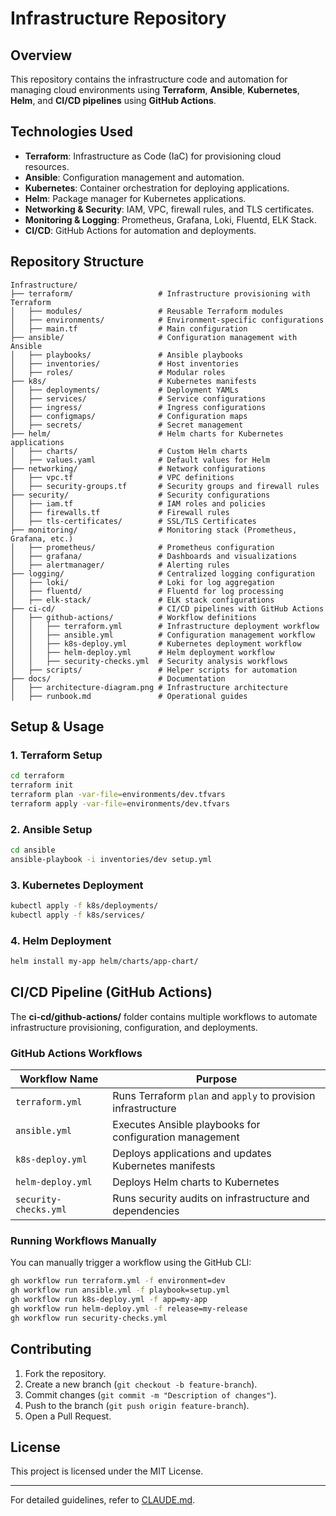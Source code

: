 # Infrastructure Repository

## Overview
This repository contains the infrastructure code and automation for managing cloud environments using **Terraform**, **Ansible**, **Kubernetes**, **Helm**, and **CI/CD pipelines** using **GitHub Actions**.

## Technologies Used
- **Terraform**: Infrastructure as Code (IaC) for provisioning cloud resources.
- **Ansible**: Configuration management and automation.
- **Kubernetes**: Container orchestration for deploying applications.
- **Helm**: Package manager for Kubernetes applications.
- **Networking & Security**: IAM, VPC, firewall rules, and TLS certificates.
- **Monitoring & Logging**: Prometheus, Grafana, Loki, Fluentd, ELK Stack.
- **CI/CD**: GitHub Actions for automation and deployments.

## Repository Structure
```
Infrastructure/
├── terraform/                   # Infrastructure provisioning with Terraform
│   ├── modules/                 # Reusable Terraform modules
│   ├── environments/            # Environment-specific configurations
│   ├── main.tf                  # Main configuration
├── ansible/                     # Configuration management with Ansible
│   ├── playbooks/               # Ansible playbooks
│   ├── inventories/             # Host inventories
│   ├── roles/                   # Modular roles
├── k8s/                         # Kubernetes manifests
│   ├── deployments/             # Deployment YAMLs
│   ├── services/                # Service configurations
│   ├── ingress/                 # Ingress configurations
│   ├── configmaps/              # Configuration maps
│   ├── secrets/                 # Secret management
├── helm/                        # Helm charts for Kubernetes applications
│   ├── charts/                  # Custom Helm charts
│   ├── values.yaml              # Default values for Helm
├── networking/                  # Network configurations
│   ├── vpc.tf                   # VPC definitions
│   ├── security-groups.tf       # Security groups and firewall rules
├── security/                    # Security configurations
│   ├── iam.tf                   # IAM roles and policies
│   ├── firewalls.tf             # Firewall rules
│   ├── tls-certificates/        # SSL/TLS Certificates
├── monitoring/                  # Monitoring stack (Prometheus, Grafana, etc.)
│   ├── prometheus/              # Prometheus configuration
│   ├── grafana/                 # Dashboards and visualizations
│   ├── alertmanager/            # Alerting rules
├── logging/                     # Centralized logging configuration
│   ├── loki/                    # Loki for log aggregation
│   ├── fluentd/                 # Fluentd for log processing
│   ├── elk-stack/               # ELK stack configurations
├── ci-cd/                       # CI/CD pipelines with GitHub Actions
│   ├── github-actions/          # Workflow definitions
│   │   ├── terraform.yml        # Infrastructure deployment workflow
│   │   ├── ansible.yml          # Configuration management workflow
│   │   ├── k8s-deploy.yml       # Kubernetes deployment workflow
│   │   ├── helm-deploy.yml      # Helm deployment workflow
│   │   ├── security-checks.yml  # Security analysis workflows
│   ├── scripts/                 # Helper scripts for automation
├── docs/                        # Documentation
│   ├── architecture-diagram.png # Infrastructure architecture
│   ├── runbook.md               # Operational guides
```

## Setup & Usage

### **1. Terraform Setup**
```sh
cd terraform
terraform init
terraform plan -var-file=environments/dev.tfvars
terraform apply -var-file=environments/dev.tfvars
```

### **2. Ansible Setup**
```sh
cd ansible
ansible-playbook -i inventories/dev setup.yml
```

### **3. Kubernetes Deployment**
```sh
kubectl apply -f k8s/deployments/
kubectl apply -f k8s/services/
```

### **4. Helm Deployment**
```sh
helm install my-app helm/charts/app-chart/
```

## CI/CD Pipeline (GitHub Actions)
The **ci-cd/github-actions/** folder contains multiple workflows to automate infrastructure provisioning, configuration, and deployments.

### **GitHub Actions Workflows**
| Workflow Name           | Purpose |
|------------------------|--------------------------------------------------------------|
| `terraform.yml`       | Runs Terraform `plan` and `apply` to provision infrastructure |
| `ansible.yml`         | Executes Ansible playbooks for configuration management |
| `k8s-deploy.yml`      | Deploys applications and updates Kubernetes manifests |
| `helm-deploy.yml`     | Deploys Helm charts to Kubernetes |
| `security-checks.yml` | Runs security audits on infrastructure and dependencies |

### **Running Workflows Manually**
You can manually trigger a workflow using the GitHub CLI:
```sh
gh workflow run terraform.yml -f environment=dev
gh workflow run ansible.yml -f playbook=setup.yml
gh workflow run k8s-deploy.yml -f app=my-app
gh workflow run helm-deploy.yml -f release=my-release
gh workflow run security-checks.yml
```

## Contributing
1. Fork the repository.
2. Create a new branch (`git checkout -b feature-branch`).
3. Commit changes (`git commit -m "Description of changes"`).
4. Push to the branch (`git push origin feature-branch`).
5. Open a Pull Request.

## License
This project is licensed under the MIT License.

---
For detailed guidelines, refer to [CLAUDE.md](CLAUDE.md).

